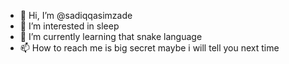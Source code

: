 - 👋 Hi, I’m @sadiqqasimzade
- 👀 I’m interested in sleep
- 🌱 I’m currently learning that snake language
- 📫 How to reach me is big secret maybe i will tell you next time
